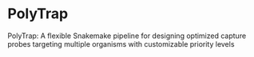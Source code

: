 # PolyTrap
PolyTrap: A flexible Snakemake pipeline for designing optimized capture probes targeting multiple organisms with customizable priority levels
